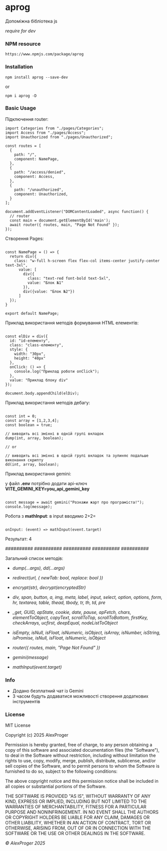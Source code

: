 # aprog

 Допоміжна бібліотека js

*require for dev*

### NPM resource

```shell
https://www.npmjs.com/package/aprog
```

### Installation

```shell
npm install aprog --save-dev
```

or 

```shell
npm i aprog -D 
```

### Basic Usage

Підключення router:

```shell
import Categories from "./pages/Categories";
import Access from "./pages/Access";
import Unauthorized from "./pages/Unauthorized";

const routes = [
  {
    path: "/",
    component: NamePage,
  },
  {
    path: "/access/denied",
    component: Access,
  },
  {
    path: "/unauthorized",
    component: Unauthorized,
  }
];

document.addEventListener("DOMContentLoaded", async function() {
  // router
  const main = document.getElementById('main');
  await router({ routes, main, "Page Not Found" });
});

```

Створення Pages:

```shell

const NamePage = () => {
  return div({
    class: "w-full h-screen flex flex-col items-center justify-center text-3xl",
      value: [
        div({
          class: "text-red font-bold text-5xl",
          value: "Блок №1"
        }),
        div({value: "Блок №2"})
      ]
  });
}

export default NamePage;

```

Приклад використання методів формування HTML елементів:

```shell

const elDiv = div({
  id: "id-елементу",
  class: "class-елементу",
  style: {
    width: "30px",
    height: "40px"
  },
  onClick: () => {
    console.log("Приклад роботи onClick");
  },
  value: "Приклад блоку div"
});

document.body.appendChild(elDiv);

```

Приклад використання методів дебагу:

```shell

const int = 0;
const array = [1,2,3,4];
const boolean = true;

// виводить всі змінні в одній групі вкладок
dump(int, array, boolean);

// or 

// виводить всі змінні в одній групі вкладок та зупиняє подальше виконання скрипту
dd(int, array, boolean);

```

Приклад використання gemini:

у файл __.env__ потрібно додати api-ключ __VITE_GEMINI_KEY=you_api_gemini_key__
```shell

const message = await gemini("Розкажи жарт про програміста!");
console.log(message);

```

Робота з __mathInput__: в input вводимо 2+2=

```shell

onInput: (event) => mathInput(event.target)

```
Результат: 4

########## ########## ########## ########## ##########

Загальний список методів:

- *dump(...args), dd(...args)*
- *redirect(url, { newTab: bool, replace: bool })*
- *encrypt(str), decrypt(encryptedStr)*

- *div, span, button, a, img, meta, label, input, select, option, options, form, hr, textarea, table, thead, tbody, tr, th, td, pre* 
- *_get, GUID, apState, cookie, date, pause, apFetch, chars, elementToObject, copyText, scrollToTop, scrollToBottom, firstKey, checkArrays, ucfirst, deepEqual, nodeListToObject*
- *isEmpty, isNull, isFloat, isNumeric, isObject, isArray, isNumber, isString, isPromise, isNull, isFloat, isNumeric, isObject*

- *router({ routes, main, "Page Not Found" })*

- *gemini(message)*

- *mathInput(event.target)*

### Info

- Додано безплатний чат із Gemini
- З часом будуть додаватися можливості створення додаткових інструментів


### License
MIT License

Copyright (c) 2025 AlexProger

Permission is hereby granted, free of charge, to any person obtaining a copy
of this software and associated documentation files (the "Software"), to deal
in the Software without restriction, including without limitation the rights
to use, copy, modify, merge, publish, distribute, sublicense, and/or sell
copies of the Software, and to permit persons to whom the Software is
furnished to do so, subject to the following conditions:

The above copyright notice and this permission notice shall be included in all
copies or substantial portions of the Software.

THE SOFTWARE IS PROVIDED "AS IS", WITHOUT WARRANTY OF ANY KIND, EXPRESS OR
IMPLIED, INCLUDING BUT NOT LIMITED TO THE WARRANTIES OF MERCHANTABILITY,
FITNESS FOR A PARTICULAR PURPOSE AND NONINFRINGEMENT. IN NO EVENT SHALL THE
AUTHORS OR COPYRIGHT HOLDERS BE LIABLE FOR ANY CLAIM, DAMAGES OR OTHER
LIABILITY, WHETHER IN AN ACTION OF CONTRACT, TORT OR OTHERWISE, ARISING FROM,
OUT OF OR IN CONNECTION WITH THE SOFTWARE OR THE USE OR OTHER DEALINGS IN THE
SOFTWARE.

*&copy; AlexProger 2025*